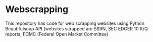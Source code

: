 # Webscrapping
This repository has code for web scrapping websites using Python Beautifulsoup API (websites scrapped are SSRN, SEC EDGER 10 K/Q reports, FOMC (Federal Open Market Committee)
